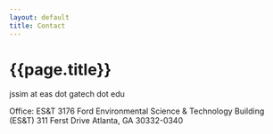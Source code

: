 ```yaml
---
layout: default
title: Contact
---
```

# {{page.title}}

jssim at eas dot gatech dot edu

Office: ES&T 3176
Ford Environmental Science & Technology Building (ES&T)
311 Ferst Drive
Atlanta, GA 30332-0340
